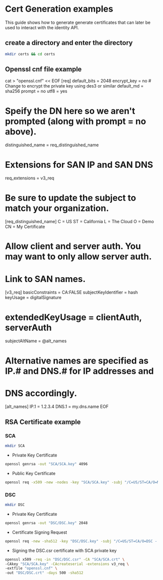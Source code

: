 # Cert Generation examples

This guide shows how to generate generate certificates that can later be used to interact with the identity API.

## create a directory and enter the directory

```sh
mkdir certs && cd certs
```

## Openssl cnf file example

cat > "openssl.cnf" << EOF
[req]
default_bits = 2048
encrypt_key  = no # Change to encrypt the private key using des3 or similar
default_md   = sha256
prompt       = no
utf8         = yes
# Speify the DN here so we aren't prompted (along with prompt = no above).
distinguished_name = req_distinguished_name
# Extensions for SAN IP and SAN DNS
req_extensions = v3_req
# Be sure to update the subject to match your organization.
[req_distinguished_name]
C  = US
ST = California
L  = The Cloud
O  = Demo
CN = My Certificate
# Allow client and server auth. You may want to only allow server auth.
# Link to SAN names.
[v3_req]
basicConstraints     = CA:FALSE
subjectKeyIdentifier = hash
keyUsage             = digitalSignature
# extendedKeyUsage     = clientAuth, serverAuth
subjectAltName       = @alt_names
# Alternative names are specified as IP.# and DNS.# for IP addresses and
# DNS accordingly. 
[alt_names]
IP.1  = 1.2.3.4
DNS.1 = my.dns.name
EOF

## RSA Certificate example

### SCA

```sh
mkdir SCA
```

- Private Key Certificate
```sh
openssl genrsa -out "SCA/SCA.key" 4096
```

- Public Key Certificate

```sh
openssl req -x509 -new -nodes -key "SCA/SCA.key" -subj "/C=US/ST=CA/O=Ministry Of Health/CN=CA-MoH" -sha512 -days 1024 -out "SCA/SCA.crt"
```

### DSC


```sh
mkdir DSC
```


- Private Key Certificate

```sh
openssl genrsa -out "DSC/DSC.key" 2048
```

- Certificate Signing Request

```sh
openssl req -new -sha512 -key "DSC/DSC.key" -subj "/C=US/ST=CA/O=DSC - Ministry of Health/CN=DSC-MoH" -out "DSC/DSC.csr"
```

- Signing the DSC.csr certificate with SCA private key

```sh
openssl x509 -req -in "DSC/DSC.csr" -CA "SCA/SCA.crt" \
-CAkey "SCA/SCA.key" -CAcreateserial -extensions v3_req \
-extfile "openssl.cnf" \
-out "DSC/DSC.crt" -days 500 -sha512
```